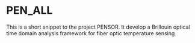 # PEN_ALL
This is a short snippet to the project PENSOR. It develop a Brillouin optical time domain analysis framework for fiber optic temperature sensing
